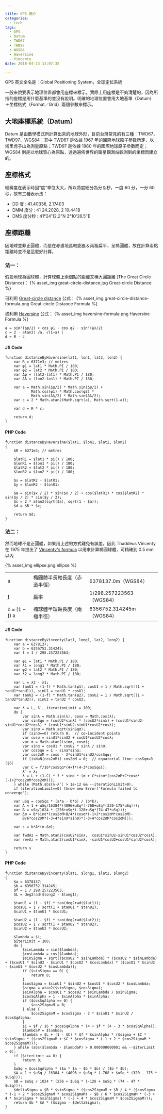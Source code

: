 ```yaml
---

title: GPS 簡介
categories: 
  - tech
tags:
  - GPS
  - Datum
  - TWD67
  - TWD97
  - WGS84
  - Haversine
  - Vincenty
date: 2018-04-23 13:07:35

---
```


GPS 英文全名是：Global Positioning System，全球定位系統

一般來說要表示地理位置都會用座標來標示，實際上用座標是不夠清楚的，因為所指的座標是用什麼基準的並沒有說明。明確的地理位置會用大地基準（Datum）＋坐標格式（Format／Grid）兩個參數來標示。

<!-- more -->

## 大地座標系統（Datum） ##

Datum 是由數學模式所計算出來的地球外形，目前台灣常見的有三種：TWD67、TWD97、WGS84；其中 TWD67 是依據 1967 年的國際地球原子參數所定，以埔里虎子山為測量原點；TWD97 是依據 1980 年的國際地球原子參數而定；WGS84 則是以地球質心為原點，透過遍佈世界的衛星觀測站觀測到的坐標而建立的。

## 座標格式 ##

經緯度在表示時因“度”單位太大，所以將度細分為分＆秒，一度 60 分，一分 60 秒，故有三種表示法：

 - DD 度 : 41.40338, 2.17403
 - DMM 度分 : 41 24.2028, 2 10.4418
 - DMS 度分秒 : 41°24'12.2"N 2°10'26.5"E

## 座標距離 ##

因地球並非正圓體，而是在赤道地區較膨脹＆兩極扁平，呈橢圓體，故在計算兩點距離時並不是這麼好計算。

### 法一： ###

假設地球為圓球體，計算球體上兩個點的距離又稱大圓距離 (The Great Circle Distance)：
{% asset_img great-circle-distance.jpg Great-circle Distance %}

可利用 [Great-circle distance](https://en.wikipedia.org/wiki/Great-circle_distance) 公式：
{% asset_img great-circle-distance-formula.png Great-circle Distance Formula %}

或利用 [Haversine](https://en.wikipedia.org/wiki/Haversine_formula) 公式：
{% asset_img haversine-formula.png Haversine Formula %}

```
a = sin²(Δφ/2) + cos φ1 ⋅ cos φ2 ⋅ sin²(Δλ/2) 
c = 2 ⋅ atan2( √a, √(1−a) )
d = R ⋅ c
```

#### JS Code ####
```
function distanceByHaversine(lat1, lon1, lat2, lon2) {
    var R = 6371e3; // metres
    var φ1 = lat1 * Math.PI / 180;
    var φ2 = lat2 * Math.PI / 180;
    var Δφ = (lat2-lat1) * Math.PI / 180;
    var Δλ = (lon2-lon1) * Math.PI / 180;

    var a = Math.sin(Δφ/2) * Math.sin(Δφ/2) +
            Math.cos(φ1) * Math.cos(φ2) *
            Math.sin(Δλ/2) * Math.sin(Δλ/2);
    var c = 2 * Math.atan2(Math.sqrt(a), Math.sqrt(1-a));

    var d = R * c;

    return d;
}
```

#### PHP Code ####

```
function distanceByHaversine($lat1, $lon1, $lat2, $lon2)
{
    $R = 6371e3; // metres

    $latR1 = $lat1 * pi() / 180;
    $lonR1 = $lon1 * pi() / 180;
    $latR2 = $lat2 * pi() / 180;
    $lonR2 = $lon2 * pi() / 180;

    $x = $latR2 - $latR1;
    $y = $lonR2 - $lonR1;

    $a = sin($x / 2) * sin($x / 2) + cos($latR1) * cos($latR2) * sin($y / 2) * sin($y / 2);
    $c = 2 * atan2(sqrt($a), sqrt(1 - $a));
    $d = $R * $c;

    return $d;
}
```

### 法二： ###

然而地球不是正圓體，如果用上述的方式難免有誤差，因此 Thaddeus Vincenty 在 1975 年提出了 [Vincenty's formula](https://en.wikipedia.org/wiki/Vincenty%27s_formulae) 以用來計算橢圓球體，可精確到 0.5 mm 以內

{% asset_img ellipse.png ellipse %}

<!--<table>
<tr>
	<td>a</td>
	<td>橢圓體半長軸長度（赤道半徑）</td>
	<td>6378137.0m（WGS84）</td>
</tr>
<tr>
	<td>ƒ</td>
	<td>扁率</td>
	<td>1/298.257223563（WGS84）</td>
</tr>
<tr>
	<td>b = (1 − ƒ) a</td>
	<td>橢球體半短軸長度（兩極半徑）</td>
	<td>6356752.314245m（WGS84）</td>
</tr>
</table>-->

<table><tr><td>a</td><td>橢圓體半長軸長度（赤道半徑）</td><td>6378137.0m（WGS84）</td></tr><tr><td>ƒ</td><td>扁率</td><td>1/298.257223563（WGS84）</td></tr><tr><td>b = (1 − ƒ) a</td><td>橢球體半短軸長度（兩極半徑）</td><td>6356752.314245m（WGS84）</td></tr></table>


#### JS Code ####

```
function distanceByVincenty(lat1, long1, lat2, long2) {
    var a = 6378137;
    var b = 6356752.314245;
    var f = 1 / 298.257223563;

    var φ1 = lat1 * Math.PI / 180;
    var λ1 = long1 * Math.PI / 180;
    var φ2 = lat2 * Math.PI / 180;
    var λ2 = long2 * Math.PI / 180;

    var L = λ2 - λ1;
    var tanU1 = (1-f) * Math.tan(φ1), cosU1 = 1 / Math.sqrt((1 + tanU1*tanU1)), sinU1 = tanU1 * cosU1;
    var tanU2 = (1-f) * Math.tan(φ2), cosU2 = 1 / Math.sqrt((1 + tanU2*tanU2)), sinU2 = tanU2 * cosU2;

    var λ = L, λʹ, iterationLimit = 100;
    do {
        var sinλ = Math.sin(λ), cosλ = Math.cos(λ);
        var sinSqσ = (cosU2*sinλ) * (cosU2*sinλ) + (cosU1*sinU2-sinU1*cosU2*cosλ) * (cosU1*sinU2-sinU1*cosU2*cosλ);
        var sinσ = Math.sqrt(sinSqσ);
        if (sinσ==0) return 0;  // co-incident points
        var cosσ = sinU1*sinU2 + cosU1*cosU2*cosλ;
        var σ = Math.atan2(sinσ, cosσ);
        var sinα = cosU1 * cosU2 * sinλ / sinσ;
        var cosSqα = 1 - sinα*sinα;
        var cos2σM = cosσ - 2*sinU1*sinU2/cosSqα;
        if (isNaN(cos2σM)) cos2σM = 0;  // equatorial line: cosSqα=0 (§6)
        var C = f/16*cosSqα*(4+f*(4-3*cosSqα));
        λʹ = λ;
        λ = L + (1-C) * f * sinα * (σ + C*sinσ*(cos2σM+C*cosσ*(-1+2*cos2σM*cos2σM)));
    } while (Math.abs(λ-λʹ) > 1e-12 && --iterationLimit>0);
    if (iterationLimit==0) throw new Error('Formula failed to converge');

    var uSq = cosSqα * (a*a - b*b) / (b*b);
    var A = 1 + uSq/16384*(4096+uSq*(-768+uSq*(320-175*uSq)));
    var B = uSq/1024 * (256+uSq*(-128+uSq*(74-47*uSq)));
    var Δσ = B*sinσ*(cos2σM+B/4*(cosσ*(-1+2*cos2σM*cos2σM)-
        B/6*cos2σM*(-3+4*sinσ*sinσ)*(-3+4*cos2σM*cos2σM)));

    var s = b*A*(σ-Δσ);

    var fwdAz = Math.atan2(cosU2*sinλ,  cosU1*sinU2-sinU1*cosU2*cosλ);
    var revAz = Math.atan2(cosU1*sinλ, -sinU1*cosU2+cosU1*sinU2*cosλ);

    return s
}
```

#### PHP Code ####

```
function distanceByVincenty($lat1, $long1, $lat2, $long2)
{
    $a = 6378137;
    $b = 6356752.314245;
    $f = 1 / 298.257223563;
    $L = deg2rad($long2 - $long1);

    $tanU1 = (1 - $f) * tan(deg2rad($lat1));
    $cosU1 = 1 / sqrt(1 + $tanU1 * $tanU1);
    $sinU1 = $tanU1 * $cosU1;

    $tanU2 = (1 - $f) * tan(deg2rad($lat2));
    $cosU2 = 1 / sqrt(1 + $tanU2 * $tanU2);
    $sinU2 = $tanU2 * $cosU2;

    $lambda = $L;
    $iterLimit = 100;
    do {
        $sinLambda = sin($lambda);
        $cosLambda = cos($lambda);
        $sinSigma = sqrt(($cosU2 * $sinLambda) * ($cosU2 * $sinLambda) + ($cosU1 * $sinU2 - $sinU1 * $cosU2 * $cosLambda) * ($cosU1 * $sinU2 - $sinU1 * $cosU2 * $cosLambda));
        if ($sinSigma == 0) {
            return 0;
        }
        $cosSigma = $sinU1 * $sinU2 + $cosU1 * $cosU2 * $cosLambda;
        $sigma = atan2($sinSigma, $cosSigma);
        $sinAlpha = $cosU1 * $cosU2 * $sinLambda / $sinSigma;
        $cosSqAlpha = 1 - $sinAlpha * $sinAlpha;
        if ($cosSqAlpha == 0) {
            $cos2SigmaM = 0;
        } else {
            $cos2SigmaM = $cosSigma - 2 * $sinU1 * $sinU2 / $cosSqAlpha;
        }
        $C = $f / 16 * $cosSqAlpha * (4 + $f * (4 - 3 * $cosSqAlpha));
        $lambdaP = $lambda;
        $lambda = $L + (1 - $C) * $f * $sinAlpha * ($sigma + $C * $sinSigma * ($cos2SigmaM + $C * $cosSigma * (-1 + 2 * $cos2SigmaM * $cos2SigmaM)));
    } while (abs($lambda - $lambdaP) > 0.000000000001 && --$iterLimit > 0);
    if ($iterLimit == 0) {
        return 0;
    }
    $uSq = $cosSqAlpha * ($a * $a - $b * $b) / ($b * $b);
    $A = 1 + $uSq / 16384 * (4096 + $uSq * (-768 + $uSq * (320 - 175 * $uSq)));
    $B = $uSq / 1024 * (256 + $uSq * (-128 + $uSq * (74 - 47 * $uSq)));
    $deltaSigma = $B * $sinSigma * ($cos2SigmaM + $B / 4 * ($cosSigma * (-1 + 2 * $cos2SigmaM * $cos2SigmaM) - $B / 6 * $cos2SigmaM * (-3 + 4 * $sinSigma * $sinSigma) * (-3 + 4 * $cos2SigmaM * $cos2SigmaM)));
    return $b * $A * ($sigma - $deltaSigma);
}
```




